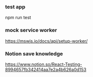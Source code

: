 ### test app

npm run test

### mock service worker

https://mswjs.io/docs/api/setup-worker/

### Notion save knowledge

https://www.notion.so/React-Testing-8994657fb342414aa7e2a4b626a0d153
